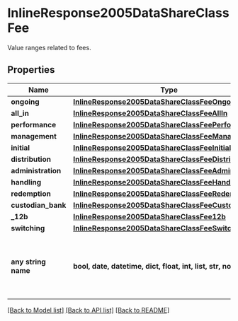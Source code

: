 # InlineResponse2005DataShareClassFee

Value ranges related to fees.

## Properties
Name | Type | Description | Notes
------------ | ------------- | ------------- | -------------
**ongoing** | [**InlineResponse2005DataShareClassFeeOngoing**](InlineResponse2005DataShareClassFeeOngoing.md) |  | [optional] 
**all_in** | [**InlineResponse2005DataShareClassFeeAllIn**](InlineResponse2005DataShareClassFeeAllIn.md) |  | [optional] 
**performance** | [**InlineResponse2005DataShareClassFeePerformance**](InlineResponse2005DataShareClassFeePerformance.md) |  | [optional] 
**management** | [**InlineResponse2005DataShareClassFeeManagement**](InlineResponse2005DataShareClassFeeManagement.md) |  | [optional] 
**initial** | [**InlineResponse2005DataShareClassFeeInitial**](InlineResponse2005DataShareClassFeeInitial.md) |  | [optional] 
**distribution** | [**InlineResponse2005DataShareClassFeeDistribution**](InlineResponse2005DataShareClassFeeDistribution.md) |  | [optional] 
**administration** | [**InlineResponse2005DataShareClassFeeAdministration**](InlineResponse2005DataShareClassFeeAdministration.md) |  | [optional] 
**handling** | [**InlineResponse2005DataShareClassFeeHandling**](InlineResponse2005DataShareClassFeeHandling.md) |  | [optional] 
**redemption** | [**InlineResponse2005DataShareClassFeeRedemption**](InlineResponse2005DataShareClassFeeRedemption.md) |  | [optional] 
**custodian_bank** | [**InlineResponse2005DataShareClassFeeCustodianBank**](InlineResponse2005DataShareClassFeeCustodianBank.md) |  | [optional] 
**_12b** | [**InlineResponse2005DataShareClassFee12b**](InlineResponse2005DataShareClassFee12b.md) |  | [optional] 
**switching** | [**InlineResponse2005DataShareClassFeeSwitching**](InlineResponse2005DataShareClassFeeSwitching.md) |  | [optional] 
**any string name** | **bool, date, datetime, dict, float, int, list, str, none_type** | any string name can be used but the value must be the correct type | [optional]

[[Back to Model list]](../README.md#documentation-for-models) [[Back to API list]](../README.md#documentation-for-api-endpoints) [[Back to README]](../README.md)


